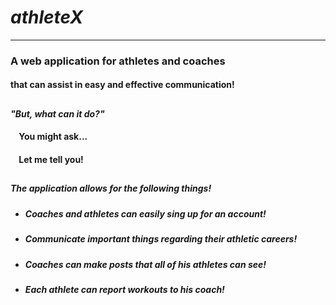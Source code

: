 # _athleteX_
---
### A web application for athletes and coaches
#### that can assist in easy and effective communication!
##
##

#### _"But, what can it do?"_
#### &nbsp;&nbsp;&nbsp;&nbsp;You might ask...
#### &nbsp;&nbsp;&nbsp;&nbsp;Let me tell you!
##
##### The application allows for the following things!
- ##### Coaches and athletes can easily sing up for an account!
- ##### Communicate important things regarding their athletic careers!
- ##### Coaches can make posts that all of his athletes can see!
- ##### Each athlete can report workouts to his coach!
